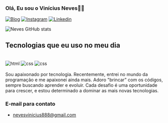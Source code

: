 
### Olá, Eu sou o Vinícius Neves👋🏼

[![Blog](https://img.shields.io/badge/Blogger-FF5722?style=for-the-badge&logo=blogger&logoColor=white)](https://devneves-code.github.io/Projeto/)
[![Instagram](https://img.shields.io/badge/Instagram-E4405F?style=for-the-badge&logo=instagram&logoColor=white)](https://instagram.com/vnevessilvaa)
[![Linkedin](	https://img.shields.io/badge/LinkedIn-0077B5?style=for-the-badge&logo=linkedin&logoColor=white)](https://www.linkedin.com/public-profile/settings?lipi=urn%3Ali%3Apage%3Ad_flagship3_profile_self_edit_contact-info%3BtFQDqoJtQwClwGo0gzzoag%3D%3D)

![Neves GitHub stats](https://github-readme-stats.vercel.app/api?username=devneves-code&show_icons=true&theme=dracula)

## Tecnologias que eu uso no meu dia
<div style="display: inline_block"><br/>
  <img align="center" alt="html" src="https://img.shields.io/badge/HTML-239120?style=for-the-badge&logo=html5&logoColor=white"/>
    <img align="center" alt="css" src="https://img.shields.io/badge/CSS-239120?&style=for-the-badge&logo=css3&logoColor=white"/>
        <img align="center" alt="css" src="https://img.shields.io/badge/JavaScript-323330?style=for-the-badge&logo=javascript&logoColor=F7DF1E"/>
   </div><br/>
Sou apaixonado por tecnologia. Recentemente, entrei no mundo da programação e me apaixonei ainda mais. Adoro "brincar" com os códigos, sempre buscando aprender e evoluir. Cada desafio é uma oportunidade para crescer, e estou determinado a dominar as mais novas tecnologias.<br/>

### E-mail para contato

- [nevesvinicius888@gmail.com]()


